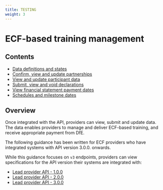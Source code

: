 ```yaml
---
title: TESTING 
weight: 3
---
```


# ECF-based training management

## Contents

* [Data definitions and states](/api-reference/ecf/definitions-and-states)
* [Confirm, view and update partnerships](/api-reference/ecf/guidance/#confirm-view-and-update-partnerships)
* [View and update participant data](/api-reference/ecf/guidance/#view-and-update-participant-data)
* [Submit, view and void declarations](/api-reference/ecf/guidance/#submit-view-and-void-declarations)
* [View financial statement payment dates](/api-reference/ecf/guidance/#view-financial-statement-payment-dates)
* [Schedules and milestone dates ](/api-reference/ecf/schedules-and-milestone-dates)

## Overview 

Once integrated with the API, providers can view, submit and update data. The data enables providers to manage and deliver ECF-based training, and receive appropriate payment from DfE.

<div class="govuk-inset-text">The following guidance has been written for ECF providers who have integrated systems with API version 3.0.0. onwards. </div>

While this guidance focuses on `v3` endpoints, providers can view specifications for the API version their systems are integrated with:

* [Lead provider API - 1.0.0](/api-reference/reference-v1)
* [Lead provider API - 2.0.0](/api-reference/reference-v2)
* [Lead provider API - 3.0.0](/api-reference/reference-v3)
